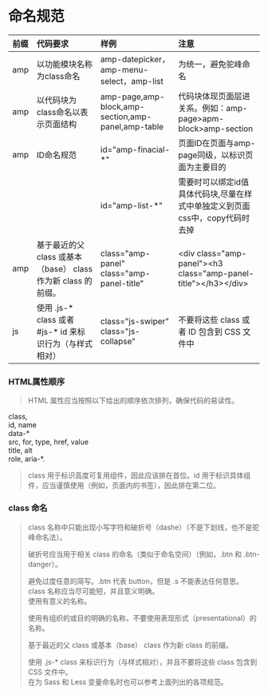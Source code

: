 # 命名规范

| 前缀 | 代码要求 | 样例 | 注意 |
| :--- | :--- | :--- | :--- |
| amp | 以功能模块名称为class命名 | amp-datepicker，amp-menu-select，amp-list | 为统一，避免驼峰命名 |
| amp | 以代码块为class命名以表示页面结构 | amp-page,amp-block,amp-section,amp-panel,amp-table | 代码块体现页面层进关系。例如：amp-page&gt;apm-block&gt;amp-section |
| amp | ID命名规范 | id="amp-finacial-\*" | 页面ID在页面与amp-page同级，以标识页面为主要目的 |
|  |  | id="amp-list-\*" | 需要时可以绑定id值具体代码块,尽量在样式中单独定义到页面css中，copy代码时去掉 |
| amp | 基于最近的父 class 或基本（base） class 作为新 class 的前缀。 | class="amp-panel" class="amp-panel-title" | &lt;div class="amp-panel"&gt;&lt;h3 class="amp-panel-title"&gt;&lt;/h3&gt;&lt;/div&gt; |
| js | 使用 .js-\* class 或者 \#js-\* id 来标识行为（与样式相对） | class="js-swiper" class="js-collapse" | 不要将这些 class 或者 ID 包含到 CSS 文件中 |

### HTML属性顺序

> HTML 属性应当按照以下给出的顺序依次排列，确保代码的易读性。

class,  
id, name  
data-\*  
src, for, type, href, value  
title, alt  
role, aria-\*.

> class 用于标识高度可复用组件，因此应该排在首位。id 用于标识具体组件，应当谨慎使用（例如，页面内的书签），因此排在第二位。

### **class 命名**

> class 名称中只能出现小写字符和破折号（dashe）（不是下划线，也不是驼峰命名法）。
>
> 破折号应当用于相关 class 的命名（类似于命名空间）（例如，.btn 和 .btn-danger）。
>
> 避免过度任意的简写。.btn 代表 button，但是 .s 不能表达任何意思。  
> class 名称应当尽可能短，并且意义明确。  
> 使用有意义的名称。
>
> 使用有组织的或目的明确的名称，不要使用表现形式（presentational）的名称。
>
> 基于最近的父 class 或基本（base） class 作为新 class 的前缀。
>
> 使用 .js-\* class 来标识行为（与样式相对），并且不要将这些 class 包含到 CSS 文件中。  
> 在为 Sass 和 Less 变量命名时也可以参考上面列出的各项规范。



